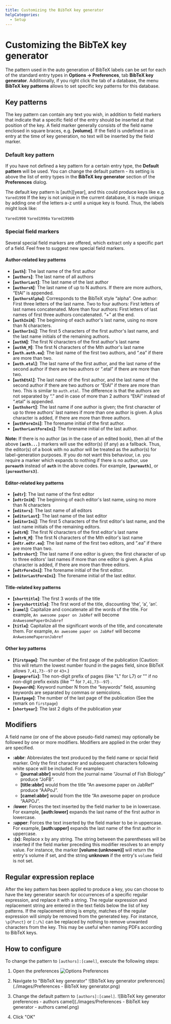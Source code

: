```yaml
---
title: Customizing the BibTeX key generator
helpCategories:
  - Setup
---
```

# Customizing the BibTeX key generator

The pattern used in the auto generation of BibTeX labels can be set for each of the standard entry types in **Options → Preferences**, tab **BibTeX key generator**. Additionally, if you right click the tab of a database, the menu **BibTeX key patterns** allows to set specific key patterns for this database.

## Key patterns

The key pattern can contain any text you wish, in addition to field markers that indicate that a specific field of the entry should be inserted at that position of the key. A field marker generally consists of the field name enclosed in square braces, e.g. **\[volume\]**. If the field is undefined in an entry at the time of key generation, no text will be inserted by the field marker.

### Default key pattern

If you have not defined a key pattern for a certain entry type, the **Default pattern** will be used. You can change the default pattern - its setting is above the list of entry types in the **BibTeX key generator** section of the **Preferences** dialog.

The default key pattern is \[auth\]\[year\], and this could produce keys like e.g. `Yared1998` If the key is not unique in the current database, it is made unique by adding one of the letters a-z until a unique key is found. Thus, the labels might look like:

`Yared1998` `Yared1998a` `Yared1998b`

### Special field markers

Several special field markers are offered, which extract only a specific part of a field. Feel free to suggest new special field markers.

#### Author-related key patterns

- **\[`auth`\]**: The last name of the first author
- **\[`authors`\]**: The last name of all authors
- **\[`authorLast`\]**: The last name of the last author
- **\[`authorsN`\]**: The last name of up to N authors. If there are more authors, “EtAl” is appended.
- **\[`authorsAlpha`\]**: Corresponds to the BibTeX style “alpha”. One author: First three letters of the last name. Two to four authors: First letters of last names concatenated. More than four authors: First letters of last names of first three authors concatenated. “+” at the end.
- **\[`authIniN`\]**: The beginning of each author's last name, using no more than N characters.
- **\[`authorIni`\]**: The first 5 characters of the first author's last name, and the last name initials of the remaining authors.
- **\[`authN`\]**: The first N characters of the first author's last name
- **\[`authN_M`\]**: The first N characters of the Mth author's last name
- **\[`auth.auth.ea`\]**: The last name of the first two authors, and “.ea” if there are more than two.
- **\[`auth.etal`\]**: The last name of the first author, and the last name of the second author if there are two authors or “.etal” if there are more than two.
- **\[`authEtAl`\]**: The last name of the first author, and the last name of the second author if there are two authors or “EtAl” if there are more than two. This is similar to `auth.etal`. The difference is that the authors are not separated by “.” and in case of more than 2 authors “EtAl” instead of “.etal” is appended.
- **\[`authshort`\]**: The last name if one author is given; the first character of up to three authors' last names if more than one author is given. A plus character is added, if there are more than three authors.
- **\[`authForeIni`\]**: The forename initial of the first author.
- **\[`authorLastForeIni`\]**: The forename initial of the last author.

**Note:** If there is no author (as in the case of an edited book), then all of the above **`[auth...]`** markers will use the editor(s) (if any) as a fallback. Thus, the editor(s) of a book with no author will be treated as the author(s) for label-generation purposes. If you do not want this behaviour, i.e. you require a marker which expands to nothing if there is no author, use **`pureauth`** instead of **`auth`** in the above codes. For example, **`[pureauth]`**, or **`[pureauthors3]`**.

#### Editor-related key patterns

- **\[`edtr`\]**: The last name of the first editor
- **\[`edtrIniN`\]**: The beginning of each editor's last name, using no more than N characters
- **\[`editors`\]**: The last name of all editors
- **\[`editorLast`\]**: The last name of the last editor
- **\[`editorIni`\]**: The first 5 characters of the first editor's last name, and the last name initials of the remaining editors.
- **\[`edtrN`\]**: The first N characters of the first editor's last name
- **\[`edtrN_M`\]**: The first N characters of the Mth editor's last name
- **\[`edtr.edtr.ea`\]**: The last name of the first two editors, and “.ea” if there are more than two.
- **\[`edtrshort`\]**: The last name if one editor is given; the first character of up to three editors' last names if more than one editor is given. A plus character is added, if there are more than three editors.
- **\[`edtrForeIni`\]**: The forename initial of the first editor.
- **\[`editorLastForeIni`\]**: The forename initial of the last editor.

#### Title-related key patterns

- **\[`shorttitle`\]**: The first 3 words of the title
- **\[`veryshorttitle`\]**: The first word of the title, discounting ‘the’, ‘a’, ‘an’.
- **\[`camel`\]**: Capitalize and concatenate all the words of the title. For example, `An awesome paper on JabRef` will become `AnAwesomePaperOnJabref`
- **\[`title`\]**: Capitalize all the significant words of the title, and concatenate them. For example, `An awesome paper on JabRef` will become `AnAwesomePaperonJabref`

#### Other key patterns

- **\[`firstpage`\]**: The number of the first page of the publication (Caution: this will return the lowest number found in the pages field, since BibTeX allows `7,41,73--97` or `43+`.)
- **\[`pageprefix`\]**: The non-digit prefix of pages (like "L" for L7) or "" if no non-digit prefix exists (like "" for `7,41,73--97`) .
- **\[`keywordN`\]**: Keyword number N from the “keywords” field, assuming keywords are separated by commas or semicolons.
- **\[`lastpage`\]**: The number of the last page of the publication (See the remark on `firstpage`)
- **\[`shortyear`\]**: The last 2 digits of the publication year

## Modifiers

A field name (or one of the above pseudo-field names) may optionally be followed by one or more modifiers. Modifiers are applied in the order they are specified.

- **:abbr**: Abbreviates the text produced by the field name or spcial field marker. Only the first character and subsequent characters following white space will be included. For examples: 
   - **\[journal:abbr\]** would from the journal name “Journal of Fish Biology” produce “JoFB”.
   - **\[title:abbr\]** would from the title “An awesome paper on JabRef” produce “AAPoJ”.
   - **\[camel:abbr\]** would from the title “An awesome paper on produce “AAPOJ”.
- **:lower**: Forces the text inserted by the field marker to be in lowercase. For example, **\[auth:lower\]** expands the last name of the first author in lowercase.
- **:upper**: Forces the text inserted by the field marker to be in uppercase. For example, **\[auth:upper\]** expands the last name of the first author in uppercase.
- **:(x)**: Replace x by any string. The string between the parentheses will be inserted if the field marker preceding this modifier resolves to an empty value. For instance, the marker **\[volume:(unknown)\]** will return the entry's volume if set, and the string **unknown** if the entry's `volume` field is not set.

## Regular expression replace

After the key pattern has been applied to produce a key, you can choose to have the key generator search for occurrences of a specific regular expression, and replace it with a string. The regular expression and replacement string are entered in the text fields below the list of key patterns. If the replacement string is empty, matches of the regular expression will simply be removed from the generated key. For instance, `\p{Punct}` or `[:/%]` can be replaced by nothing to remove unwanted characters from the key. This may be useful when naming PDFs according to BibTeX keys.

## How to configure

To change the pattern to `[authors]:[camel]`, execute the following steps:

1. Open the preferences ![Options Preferences](./images/OptionsPreferences.png)

2. Navigate to "BibTeX key generator" ![BibTeX key generator preferences](./images/Preferences - BibTeX key generator.png)

3. Change the default pattern to `[authors]:[camel]`. ![BibTeX key generator preferences - authors camel](./images/Preferences - BibTeX key generator - authors camel.png)

4. Click "OK"